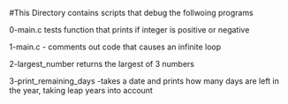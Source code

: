 #This Directory contains scripts that debug the follwoing programs

0-main.c tests function that prints if integer is positive or negative

1-main.c - comments out code that causes an infinite loop

2-largest_number returns the largest of 3 numbers

3-print_remaining_days -takes a date and prints how many days are left in the year, taking leap years into account

